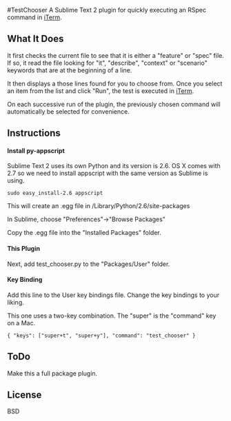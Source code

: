 #TestChooser
A Sublime Text 2 plugin for quickly executing an RSpec command in [iTerm](http://iterm.sourceforge.net/).

## What It Does
It first checks the current file to see that it is either a "feature" or "spec" file. If so, it read the file looking for "it", "describe", "context" or "scenario" keywords that are at the beginning of a line.

It then displays a those lines found for you to choose from. Once you select an item from the list and click "Run", the test is executed in [iTerm](http://iterm.sourceforge.net/).

On each successive run of the plugin, the previously chosen command will automatically be selected for convenience.

## Instructions
#### Install py-appscript
Sublime Text 2 uses its own Python and its version is 2.6. OS X comes with 2.7 so we need to install appscript with the same version as Sublime is using.

`sudo easy_install-2.6 appscript`

This will create an .egg file in /Library/Python/2.6/site-packages

In Sublime, choose "Preferences"->"Browse Packages"

Copy the .egg file into the "Installed Packages" folder.

#### This Plugin
Next, add test_chooser.py to the "Packages/User" folder.

#### Key Binding
Add this line to the User key bindings file. Change the key bindings to your liking.

This one uses a two-key combination. The "super" is the "command" key on a Mac.

`{ "keys": ["super+t", "super+y"], "command": "test_chooser" }`

## ToDo
Make this a full package plugin.


## License
BSD